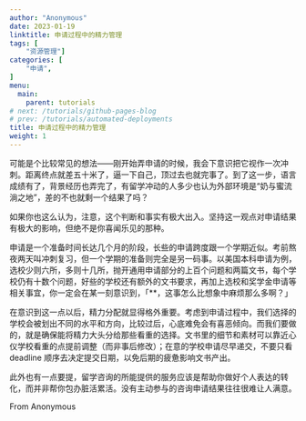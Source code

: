 ```yaml
---
author: "Anonymous"
date: 2023-01-19
linktitle: 申请过程中的精力管理
tags: [
    "资源管理"]
categories: [
    "申请",
]
menu:
  main:
    parent: tutorials
# next: /tutorials/github-pages-blog
# prev: /tutorials/automated-deployments
title: 申请过程中的精力管理
weight: 1
---
```


可能是个比较常见的想法——刚开始弄申请的时候，我会下意识把它视作一次冲刺。距离终点就差五十米了，逼一下自己，顶过去也就完事了。到了这一步，语言成绩有了，背景经历也弄完了，有留学冲动的人多少也认为外部环境是“奶与蜜流淌之地”，差的不也就剩一个结果了吗？

如果你也这么认为，注意，这个判断和事实有极大出入。坚持这一观点对申请结果有极大的影响，但绝不是你喜闻乐见的那种。

申请是一个准备时间长达几个月的阶段，长些的申请跨度跟一个学期近似。考前熬夜两天叫冲刺复习，但一个学期的准备则完全是另一码事。以美国本科申请为例，选校少则六所，多则十几所，抛开通用申请部分的上百个问题和两篇文书，每个学校仍有十数个问题，好些的学校还有额外的文书要求，再加上选校和奖学金申请等相关事宜，你一定会在某一刻意识到，「**，这事怎么比想象中麻烦那么多啊？」

在意识到这一点以后，精力分配就显得格外重要。考虑到申请过程中，我们选择的学校会被划出不同的水平和方向，比较过后，心底难免会有喜恶倾向。而我们要做的，就是确保能将精力大头分给那些看重的选择。文书里的细节和素材可以靠近心仪学校看重的点提前调整（而非事后修改）；在意的学校申请尽早递交，不要只看 deadline 顺序去决定提交日期，以免后期的疲惫影响文书产出。

此外也有一点要提，留学咨询的所能提供的服务应该是帮助你做好个人表达的转化，而并非帮你包办脏活累活。没有主动参与的咨询申请结果往往很难让人满意。

From Anonymous